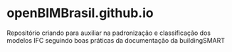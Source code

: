 # openBIMBrasil.github.io
Repositório criando para auxiliar na padronização e classificação dos modelos IFC seguindo boas práticas da documentação da buildingSMART
